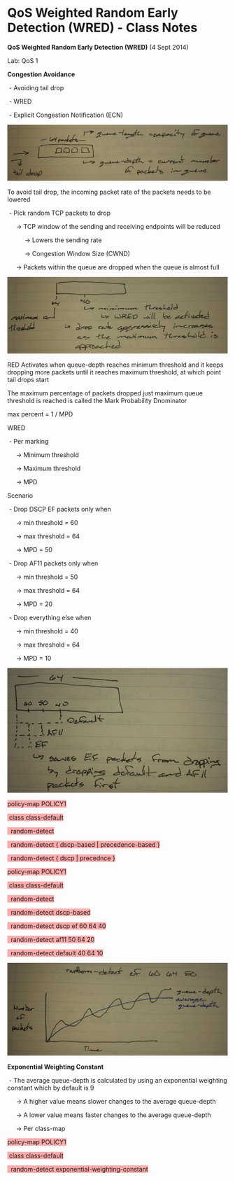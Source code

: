 # QoS Weighted Random Early Detection (WRED) - Class Notes

**QoS Weighted Random Early Detection (WRED)** (4 Sept 2014)

Lab: QoS 1

**Congestion Avoidance**

 - Avoiding tail drop

 - WRED

 - Explicit Congestion Notification (ECN)

![20141015_154553-1.jpeg](image/20141015_154553-1.jpeg)

To avoid tail drop, the incoming packet rate of the packets needs to be lowered

 - Pick random TCP packets to drop

     -> TCP window of the sending and receiving endpoints will be reduced

          -> Lowers the sending rate

          -> Congestion Window Size (CWND)

     -> Packets within the queue are dropped when the queue is almost full

![20141015_154559-1.jpeg](image/20141015_154559-1.jpeg)

RED Activates when queue-depth reaches minimum threshold and it keeps dropping more packets until it reaches maximum threshold, at which point tail drops start

The maximum percentage of packets dropped just maximum queue threshold is reached is called the Mark Probability Dnominator

max percent = 1 / MPD

WRED

 - Per marking

     -> Minimum threshold

     -> Maximum threshold

     -> MPD

Scenario

 - Drop DSCP EF packets only when

     -> min threshold = 60

     -> max threshold = 64

     -> MPD = 50

 - Drop AF11 packets only when

     -> min threshold = 50

     -> max threshold = 64

     -> MPD = 20

 - Drop everything else when

     -> min threshold = 40

     -> max threshold = 64

     -> MPD = 10

![20141015_154614-1.jpeg](image/20141015_154614-1.jpeg)

<span style="background-color: #ffaaaa">policy-map POLICY1</span>

<span style="background-color: #ffaaaa"> class class-default</span>

<span style="background-color: #ffaaaa">  random-detect</span>

<span style="background-color: #ffaaaa">  random-detect { dscp-based | precedence-based }</span>

<span style="background-color: #ffaaaa">  random-detect { dscp | precednce } <min> <max> <mpd></span>

<span style="background-color: #ffaaaa">policy-map POLICY1</span>

<span style="background-color: #ffaaaa"> class class-default</span>

<span style="background-color: #ffaaaa">  random-detect</span>

<span style="background-color: #ffaaaa">  random-detect dscp-based</span>

<span style="background-color: #ffaaaa">  random-detect dscp ef 60 64 40</span>

<span style="background-color: #ffaaaa">  random-detect af11 50 64 20</span>

<span style="background-color: #ffaaaa">  random-detect default 40 64 10</span>

![20141015_154621-1.jpeg](image/20141015_154621-1.jpeg)

**Exponential Weighting Constant**

 - The average queue-depth is calculated by using an exponential weighting constant which by default is 9

     -> A higher value means slower changes to the average queue-depth

     -> A lower value means faster changes to the average queue-depth

     -> Per class-map

<span style="background-color: #ffaaaa">policy-map POLICY1</span>

<span style="background-color: #ffaaaa"> class class-default</span>

<span style="background-color: #ffaaaa">  random-detect exponential-weighting-constant <value></span>
